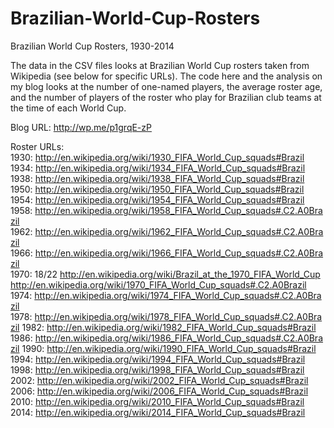 Brazilian-World-Cup-Rosters
===========================

Brazilian World Cup Rosters, 1930-2014

The data in the CSV files looks at Brazilian World Cup rosters taken from Wikipedia (see below for specific URLs). The code here and the analysis on my blog looks at the number of one-named players, the average roster age, and the number of players of the roster who play for Brazilian club teams at the time of each World Cup.

Blog URL: http://wp.me/p1grqE-zP

Roster URLs: 
1930: http://en.wikipedia.org/wiki/1930_FIFA_World_Cup_squads#Brazil
1934: http://en.wikipedia.org/wiki/1934_FIFA_World_Cup_squads#Brazil
1938: http://en.wikipedia.org/wiki/1938_FIFA_World_Cup_squads#Brazil
1950: http://en.wikipedia.org/wiki/1950_FIFA_World_Cup_squads#Brazil
1954: http://en.wikipedia.org/wiki/1954_FIFA_World_Cup_squads#Brazil
1958: http://en.wikipedia.org/wiki/1958_FIFA_World_Cup_squads#.C2.A0Brazil
1962: http://en.wikipedia.org/wiki/1962_FIFA_World_Cup_squads#.C2.A0Brazil
1966: http://en.wikipedia.org/wiki/1966_FIFA_World_Cup_squads#.C2.A0Brazil
1970: 18/22 http://en.wikipedia.org/wiki/Brazil_at_the_1970_FIFA_World_Cup
http://en.wikipedia.org/wiki/1970_FIFA_World_Cup_squads#.C2.A0Brazil
1974: http://en.wikipedia.org/wiki/1974_FIFA_World_Cup_squads#.C2.A0Brazil
1978: http://en.wikipedia.org/wiki/1978_FIFA_World_Cup_squads#.C2.A0Brazil
1982: http://en.wikipedia.org/wiki/1982_FIFA_World_Cup_squads#Brazil
1986: http://en.wikipedia.org/wiki/1986_FIFA_World_Cup_squads#.C2.A0Brazil
1990: http://en.wikipedia.org/wiki/1990_FIFA_World_Cup_squads#Brazil
1994: http://en.wikipedia.org/wiki/1994_FIFA_World_Cup_squads#Brazil
1998: http://en.wikipedia.org/wiki/1998_FIFA_World_Cup_squads#Brazil
2002: http://en.wikipedia.org/wiki/2002_FIFA_World_Cup_squads#Brazil
2006: http://en.wikipedia.org/wiki/2006_FIFA_World_Cup_squads#Brazil
2010: http://en.wikipedia.org/wiki/2010_FIFA_World_Cup_squads#Brazil
2014: http://en.wikipedia.org/wiki/2014_FIFA_World_Cup_squads#Brazil
